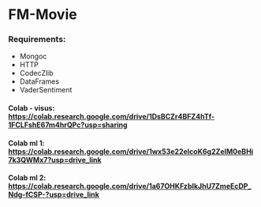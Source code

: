# FM-Movie

### Requirements:
- Mongoc
- HTTP
- CodecZlib
- DataFrames
- VaderSentiment

#### Colab - visus: https://colab.research.google.com/drive/1DsBCZr4BFZ4hTf-1FCLFshE67m4hrQPc?usp=sharing
#### Colab ml 1: https://colab.research.google.com/drive/1wx53e22elcoK6g2ZeIM0eBHi7k3QWMx7?usp=drive_link
#### Colab ml 2: https://colab.research.google.com/drive/1a67OHKFzbIkJhU7ZmeEcDP_Ndg-fCSP-?usp=drive_link
